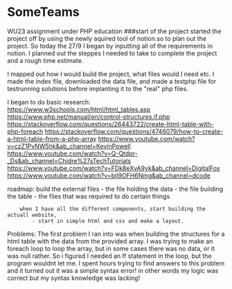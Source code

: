 # SomeTeams
WU23 assignment under PHP education
###start of the project
started the project off by using the newly aquired tool of notion.so to plan out the project. 
So today the 27/9 I began by inputting all of  the requirements in notion. I planned out the steppes I needed to take to complete the project and a rough time estimate. 

I mapped out how I would build the project, what files would I need etc. 
I made the index file, downloaded the data file, and made a testphp file for testrunning solutions before implanting it to the "real" php files. 

I began to do basic research:
https://www.w3schools.com/html/html_tables.asp
https://www.php.net/manual/en/control-structures.if.php
https://stackoverflow.com/questions/26443722/create-html-table-with-php-foreach
https://stackoverflow.com/questions/4746079/how-to-create-a-html-table-from-a-php-array
https://www.youtube.com/watch?v=czZ1PvNW5hk&ab_channel=KevinPowell
https://www.youtube.com/watch?v=Q-Qtdpr-_Ds&ab_channel=Chidre%27sTechTutorials
https://www.youtube.com/watch?v=FDk8eXvA9yk&ab_channel=DigitalFox
https://www.youtube.com/watch?v=biI9OFH6Nmg&ab_channel=dcode

roadmap: build the external files
        - the file holding the data
        - the file building the table
        - the files that was required to do certain things

        when I have all the different components, start building the actuall website, 
            - start in simple html and css and make a layout. 

Problems: 
The first problem I ran into was when building the structures for a html table with the data from the provided array. I was trying to make an foreach loop to loop the array, but in some cases there was no data, or it was null rather. So i figured I needed an If statement in the loop, but the program wouldnt let me. I spent hours trying to find answers to this problem and it turned out it was a simple syntax error! in other words my logic was correct but my syntax knowledge was lacking!